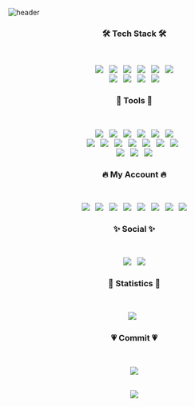 <!-- ### Hi there 👋 -->
<!-- **Jinyiji/Jinyiji** is a ✨ _special_ ✨ repository because its `README.md` (this file) appears on your GitHub profile.
Here are some ideas to get you started:
- 🔭 I’m currently working on ...
- 🌱 I’m currently learning ...
- 👯 I’m looking to collaborate on ...
- 🤔 I’m looking for help with ...
- 💬 Ask me about ...
- 📫 How to reach me: ...
- 😄 Pronouns: ...
- ⚡ Fun fact: ... -->
![header](https://capsule-render.vercel.app/api?type=wave&color=auto&height=300&section=header&text=Jin%20Yiji&fontSize=90)
<p align="center">	
<!-- <img src="https://user-images.githubusercontent.com/73942023/144770972-17cb5203-9c0d-4c5c-adc3-af7a69bf68e1.gif"> -->
<!-- <img src="https://user-images.githubusercontent.com/73942023/144771272-6ee5d22a-2002-4a40-819b-89ac0cc00080.gif"> -->

	
	
	
<h3 align="center"><b>🛠 Tech Stack 🛠</b></h3></br>
<p align="center">
<a href="https://www.java.com/ko/"> <img src="https://img.shields.io/badge/Java-CC3D3D?style=flat-badge&logo=java&logoColor=withe"/></a> &nbsp 
<img src="https://img.shields.io/badge/HTML5-E34F26?style=flat-badge&logo=HTML5&logoColor=white"/></a> &nbsp 
<a href="https://git-scm.com/"> <img src="https://img.shields.io/badge/Git-F05032?style=flat-badge&logo=git&logoColor=white"/></a> &nbsp
<img src="https://img.shields.io/badge/JavaScript-F7DF1E?style=flat-badge&logo=JavaScript&logoColor=white"/></a> &nbsp 
<a href="https://spring.io/"> <img src="https://img.shields.io/badge/Spring-6DB33F?style=flat-badge&logo=Spring&logoColor=white"/></a> &nbsp 
<a href="https://en.wikipedia.org/wiki/C_Sharp_(programming_language)"> <img src="https://img.shields.io/badge/C Sharp-239120?style=flat-badge&logo=C Sharp&logoColor=withe"/></a> </br>
<img src="https://img.shields.io/badge/CSS3-1572B6?style=flat-badge&logo=CSS3&logoColor=white"/></a> &nbsp
<!-- <img src="https://img.shields.io/badge/Node.js-339933?style=flat-badge&logo=Node.js&logoColor=white"/></a> &nbsp -->
<!-- <img src="https://img.shields.io/badge/Android-3DDC84?style=flat-badge&logo=Android&logoColor=white"/></a> &nbsp -->
<a href="https://www.python.org/"> <img src="https://img.shields.io/badge/Python-3776AB?style=flat-badge&logo=python&logoColor=white"/></a> &nbsp 
<a href="https://www.adobe.com/kr/products/photoshop.html"> <img src="https://img.shields.io/badge/Photoshop-31A8FF?style=flat-badge&logo=adobephotoshop&logoColor=white"/></a> &nbsp 
<img src="https://img.shields.io/badge/C-A8B9CC?style=flat-badge&logo=c&logoColor=white"/></a> 
	

 
 
 
<h3 align="center"><b>💜 Tools 💜</b></h3></br>
<p align="center">	
<a href="https://www.eclipse.org/downloads/"> <img src="https://img.shields.io/badge/EclipseIDE-2C2255?style=flat-badge&logo=eclipse&logoColor=white"/></a> &nbsp 
<a href="https://visualstudio.microsoft.com/ko/"> <img src="https://img.shields.io/badge/VisualStudio-5C2D91?style=flat-badge&logo=visualstudio&logoColor=white"/></a> &nbsp 
<a href="https://code.visualstudio.com/"> <img src="https://img.shields.io/badge/VisualStudioCode-007ACC?style=flat-badge&logo=visualstudiocode&logoColor=white"/></a> &nbsp 
<a href="https://www.jetbrains.com/company/brand/"> <img src="https://img.shields.io/badge/IntelliJ IDEA-0071C5?style=flat-badge&logo=IntelliJ IDEA&logoColor=white"/></a> &nbsp 
<a href="https://www.wireshark.org/"> <img src="https://img.shields.io/badge/Wireshark-1679A7?style=flat-badge&logo=Wireshark&logoColor=white"/></a>  &nbsp
<a href="https://www.mysql.com/"> <img src="https://img.shields.io/badge/MySQL-4479A1?style=flat-badge&logo=MySQL&logoColor=white"/></a> <br>
<a href="https://www.oracle.com/kr/database/"> <img src="https://img.shields.io/badge/Oracle DB-F80000?style=flat-badge&logo=oracle&logoColor=white"/></a> &nbsp
<a href="https://www.sublimetext.com/"> <img src="https://img.shields.io/badge/Sublime Text-FF9800?style=flat-badge&logo=Sublime Text&logoColor=white"/></a> &nbsp
<a href="https://tomcat.apache.org/download-80.cgi"> <img src="https://img.shields.io/badge/Apache Tomcat-F8DC75?style=flat-badge&logo=Apache Tomcat&logoColor=white"/></a>  &nbsp
<a href="https://www.jetbrains.com/ko-kr/pycharm/download/#section=windows"> <img src="https://img.shields.io/badge/PyCharm-48A842?style=flat-badge&logo=pycharm&logoColor=white"/></a>  &nbsp
<a href="https://nodejs.org/en/about/resources/"> <img src="https://img.shields.io/badge/Node.js-339933?style=flat-badge&logo=Node.js&logoColor=white"/></a> &nbsp 
<a href="https://docs.djangoproject.com/ko/4.0/howto/windows/"> <img src="https://img.shields.io/badge/Django-092E20?style=flat-badge&logo=Django&logoColor=white"/></a> &nbsp 
<a href="https://getbootstrap.kr/"> <img src="https://img.shields.io/badge/Bootstrap-7952B3?style=flat-badge&logo=Bootstrap&logoColor=white"/></a> &nbsp <br>
<a href="https://brand.unity.com/"> <img src="https://img.shields.io/badge/Unity-FFFFFF?style=flat-badge&logo=Unity&logoColor=black"/></a> &nbsp
<a href="https://reactjs.org/"> <img src="https://img.shields.io/badge/React-61DAFB?style=flat-badge&logo=React&logoColor=white"/></a> &nbsp
<a href="https://atom.io/"> <img src="https://img.shields.io/badge/Atom-66595C?style=flat-badge&logo=atom&logoColor=white"/></a>




<h3 align="center"><b>🔥 My Account 🔥</b></h3>
</br>
<p align="center">	
<a href="https://www.youtube.com/"> <img src="https://img.shields.io/badge/Youtube-ff0000?style=flat-badge&logo=youtube&link=https://www.youtube.com/c/kyleschool"/></a> &nbsp
<img src="https://img.shields.io/badge/Gmail-EA4335?style=flat-badge&logo=gmail&logoColor=white"/></a> &nbsp 
<a href="https://www.naver.com/"> <img src="https://img.shields.io/badge/Naver-03C75A?style=flat-badge&logo=naver&logoColor=white"/></a> &nbsp 
<a href="https://velog.io/@jinyiji"><img src="https://camo.githubusercontent.com/fe4c5886726a4a11c7a8380bddb273de7449d521ad1f958876c982cf0c380b46/68747470733a2f2f696d672e736869656c64732e696f2f62616467652f56656c6f672d3230633939373f7374796c653d666f722d7468652d737175617265266c6f676f3d56696d656f266c6f676f436f6c6f723d7768697465"/></a> &nbsp
<a href="https://hub.docker.com/u/yijijin"> <img src="https://img.shields.io/badge/Docker-2496ED?style=flat-badge&logo=docker&logoColor=white"/></a> &nbsp
<a href="https://brand.linkedin.com/policies"> <img src="https://img.shields.io/badge/LinkedIn-0A66C2?style=flat-badge&logo=LinkedIn&logoColor=white"/></a> &nbsp
<a href="https://www.notion.so/"> <img src="https://img.shields.io/badge/Notion-333333?style=flat-badge&logo=notion&logoColor=white"/></a> &nbsp
<a href="https://github.com/Jinyiji"> <img src="https://img.shields.io/badge/github-181717?style==flat-badge&logo=github&logoColor=white"/></a>
	

				


<h3 align="center"><b>✨ Social ✨</b></h3></br>
<p align="center">	
<a href="https://www.facebook.com/profile.php?id=100013531959497"> <img src="https://img.shields.io/badge/Facebook-1877F2?style=flat-badge&logo=facebook&logoColor=white"/></a> &nbsp <a href="https://www.instagram.com/j_gwaaho/"> <img src="https://img.shields.io/badge/Instagram-E4405F?style=flat-badge&logo=instagram&logoColor=white"/></a> <br>
<!-- <a href="https://twitter.com/home"> <img src="https://img.shields.io/badge/Twitter-1DA1F2?style=flat-badge&logo=twitter&logoColor=white"/></a> &nbsp -->


	
	

<h3 align="center"><b>🌌 Statistics 🌌</b></h3></br>
<p align="center">
<!--  [![solved.ac tier](http://mazassumnida.wtf/api/generate_badge?boj=Jinyiji)](https://solved.ac/Jinyiji) -->
<a href="https://github.com/Jinyiji/github-readme-stats"><img src="https://github-readme-stats.vercel.app/api?username=Jinyiji&theme=omni&show_icons=true"/></a> &nbsp 
<!-- <img src="https://github-readme-stats.vercel.app/api/top-langs/?username=Jinyiji&theme=omni&layout=compact"/> -->
	
<!-- <a href="https://www.credly.com/earner/earned"> <img src= "https://user-images.githubusercontent.com/73942023/152189383-c7ceaf5a-f36a-480d-87d2-0f11726e2d15.png" width="150" height="150"></a> // MTA자격증 사진 -->

<!-- <a href="https://github.com/Jinyiji/github-readme-stats"> <img src="https://github-readme-stats.vercel.app/api/top-langs/?username=Jinyiji&theme=omni&show_icons=true"/> --> 
<!-- [![Jintiji's wakatime stats](https://github-readme-stats.vercel.app/api/wakatime?username=Jinyiji )](https://github.com/Jinyiji/github-readme-stats) -->
<!-- [![Readme Card](https://github-readme-stats.vercel.app/api/pin/?username=Jinyiji&repo=github-readme-stats)](https://github.com/Jinyiji/github-readme-stats) -->



<h3 align="center"><b>💗 Commit 💗</b></h3></br>
<p align="center">
<!-- <img src="https://ghchart.rshah.org/Jinyiji"/> <!-- 연두 -->
<!-- <img src="https://ghchart.rshah.org/6699CC/Jinyiji"/> <!-- 파랑 -->
<!-- <img src="https://ghchart.rshah.org/FF99CC/Jinyiji"/> <!-- 연분홍 -->
<img src="https://ghchart.rshah.org/FF3399/Jinyiji"/> <!-- 분홍 -->
<!-- <img src="https://ghchart.rshah.org/660066/Jinyiji"/> <!-- 보라 -->
	

<p align="center"> <br>
<img src="https://hits.seeyoufarm.com/api/count/incr/badge.svg?url=https%3A%2F%2Fgithub.com%2FJinyiji&count_bg=%23FF6BCF&title_bg=%238F00A8&icon=&icon_color=%23E7E7E7&title=hits&edge_flat=false)](https://hits.seeyoufarm.com"/>

	
